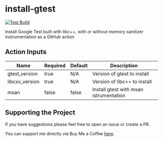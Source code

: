 # install-gtest
[![Test Build](https://github.com/dvd0bvb/install-gtest/actions/workflows/test.yml/badge.svg)](https://github.com/dvd0bvb/install-gtest/actions/workflows/test.yml)

Install Google Test built with libc++, with or without memory sanitizer instrumentation as a GitHub action

## Action Inputs

| Name | Required | Default | Description |
|---|---|---|---|
| gtest_version | true | N/A | Version of gtest to install |
| libcxx_version | true | N/A | Version of libc++ to install |
| msan | false | false | Install gtest with msan istrumentation |

## Supporting the Project

If you have suggestions please feel free to open an issue or create a PR.

You can support me directly via Buy Me a Coffee [here](https://www.buymeacoffee.com/dvd0bvb).